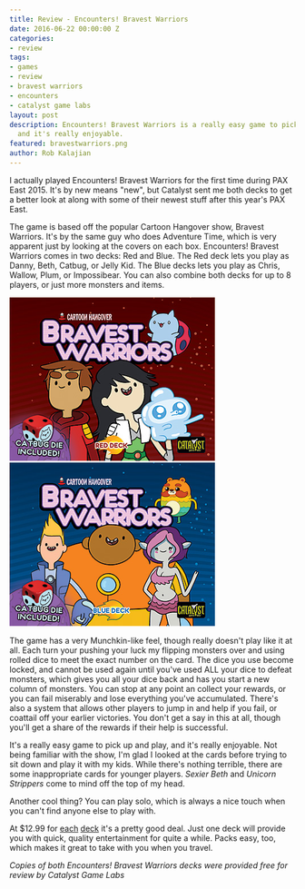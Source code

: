 ```yaml
---
title: Review - Encounters! Bravest Warriors
date: 2016-06-22 00:00:00 Z
categories:
- review
tags:
- games
- review
- bravest warriors
- encounters
- catalyst game labs
layout: post
description: Encounters! Bravest Warriors is a really easy game to pick up and play,
  and it's really enjoyable.
featured: bravestwarriors.png
author: Rob Kalajian
---
```


I actually played Encounters! Bravest Warriors for the first time during PAX East 2015. It's by new means "new", but Catalyst sent me both decks to get a better look at along with some of their newest stuff after this year's PAX East.

The game is based off the popular Cartoon Hangover show, Bravest Warriors. It's by the same guy who does Adventure Time, which is very apparent just by looking at the covers on each box. Encounters! Bravest Warriors comes in two decks: Red and Blue. The Red deck lets you play as Danny, Beth, Catbug, or Jelly Kid. The Blue decks lets you play as Chris, Wallow, Plum, or Impossibear. You can also combine both decks for up to 8 players, or just more monsters and items.

![Bravest Warriors Red](/images/bravestwarriors/BWRedBox.jpg)
![Bravest Warriors Red](/images/bravestwarriors/BWBlueBox.jpg)

The game has a very Munchkin-like feel, though really doesn't play like it at all. Each turn your pushing your luck my flipping monsters over and using rolled dice to meet the exact number on the card. The dice you use become locked, and cannot be used again until you've used ALL your dice to defeat monsters, which gives you all your dice back and has you start a new column of monsters. You can stop at any point an collect your rewards, or you can fail miserably and lose everything you've accumulated. There's also a system that allows other players to jump in and help if you fail, or coattail off your earlier victories. You don't get a say in this at all, though you'll get a share of the rewards if their help is successful.

It's a really easy game to pick up and play, and it's really enjoyable. Not being familiar with the show, I'm glad I looked at the cards before trying to sit down and play it with my kids. While there's nothing terrible, there are some inappropriate cards for younger players. *Sexier Beth* and *Unicorn Strippers* come to mind off the top of my head.

Another cool thing? You can play solo, which is always a nice touch when you can't find anyone else to play with.

At $12.99 for [each](http://www.battlecorps.com/catalog/product_info.php?products_id=3471) [deck](http://www.battlecorps.com/catalog/product_info.php?products_id=3470) it's a pretty good deal. Just one deck will provide you with quick, quality entertainment for quite a while. Packs easy, too, which makes it great to take with you when you travel.

*Copies of both Encounters! Bravest Warriors decks were provided free for review by Catalyst Game Labs*
